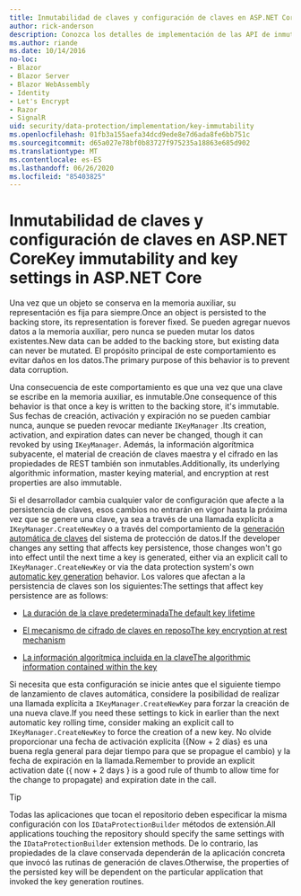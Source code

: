 ```yaml
---
title: Inmutabilidad de claves y configuración de claves en ASP.NET Core
author: rick-anderson
description: Conozca los detalles de implementación de las API de inmutabilidad de la clave de protección de datos de ASP.NET Core.
ms.author: riande
ms.date: 10/14/2016
no-loc:
- Blazor
- Blazor Server
- Blazor WebAssembly
- Identity
- Let's Encrypt
- Razor
- SignalR
uid: security/data-protection/implementation/key-immutability
ms.openlocfilehash: 01fb3a155aefa34dcd9ede8e7d6ada8fe6bb751c
ms.sourcegitcommit: d65a027e78bf0b83727f975235a18863e685d902
ms.translationtype: MT
ms.contentlocale: es-ES
ms.lasthandoff: 06/26/2020
ms.locfileid: "85403825"
---
```

# <a name="key-immutability-and-key-settings-in-aspnet-core"></a><span data-ttu-id="d664e-103">Inmutabilidad de claves y configuración de claves en ASP.NET Core</span><span class="sxs-lookup"><span data-stu-id="d664e-103">Key immutability and key settings in ASP.NET Core</span></span>

<span data-ttu-id="d664e-104">Una vez que un objeto se conserva en la memoria auxiliar, su representación es fija para siempre.</span><span class="sxs-lookup"><span data-stu-id="d664e-104">Once an object is persisted to the backing store, its representation is forever fixed.</span></span> <span data-ttu-id="d664e-105">Se pueden agregar nuevos datos a la memoria auxiliar, pero nunca se pueden mutar los datos existentes.</span><span class="sxs-lookup"><span data-stu-id="d664e-105">New data can be added to the backing store, but existing data can never be mutated.</span></span> <span data-ttu-id="d664e-106">El propósito principal de este comportamiento es evitar daños en los datos.</span><span class="sxs-lookup"><span data-stu-id="d664e-106">The primary purpose of this behavior is to prevent data corruption.</span></span>

<span data-ttu-id="d664e-107">Una consecuencia de este comportamiento es que una vez que una clave se escribe en la memoria auxiliar, es inmutable.</span><span class="sxs-lookup"><span data-stu-id="d664e-107">One consequence of this behavior is that once a key is written to the backing store, it's immutable.</span></span> <span data-ttu-id="d664e-108">Sus fechas de creación, activación y expiración no se pueden cambiar nunca, aunque se pueden revocar mediante `IKeyManager` .</span><span class="sxs-lookup"><span data-stu-id="d664e-108">Its creation, activation, and expiration dates can never be changed, though it can revoked by using `IKeyManager`.</span></span> <span data-ttu-id="d664e-109">Además, la información algorítmica subyacente, el material de creación de claves maestra y el cifrado en las propiedades de REST también son inmutables.</span><span class="sxs-lookup"><span data-stu-id="d664e-109">Additionally, its underlying algorithmic information, master keying material, and encryption at rest properties are also immutable.</span></span>

<span data-ttu-id="d664e-110">Si el desarrollador cambia cualquier valor de configuración que afecte a la persistencia de claves, esos cambios no entrarán en vigor hasta la próxima vez que se genere una clave, ya sea a través de una llamada explícita a `IKeyManager.CreateNewKey` o a través del comportamiento de la [generación automática de claves](xref:security/data-protection/implementation/key-management#data-protection-implementation-key-management) del sistema de protección de datos.</span><span class="sxs-lookup"><span data-stu-id="d664e-110">If the developer changes any setting that affects key persistence, those changes won't go into effect until the next time a key is generated, either via an explicit call to `IKeyManager.CreateNewKey` or via the data protection system's own [automatic key generation](xref:security/data-protection/implementation/key-management#data-protection-implementation-key-management) behavior.</span></span> <span data-ttu-id="d664e-111">Los valores que afectan a la persistencia de claves son los siguientes:</span><span class="sxs-lookup"><span data-stu-id="d664e-111">The settings that affect key persistence are as follows:</span></span>

* [<span data-ttu-id="d664e-112">La duración de la clave predeterminada</span><span class="sxs-lookup"><span data-stu-id="d664e-112">The default key lifetime</span></span>](xref:security/data-protection/implementation/key-management#data-protection-implementation-key-management)

* [<span data-ttu-id="d664e-113">El mecanismo de cifrado de claves en reposo</span><span class="sxs-lookup"><span data-stu-id="d664e-113">The key encryption at rest mechanism</span></span>](xref:security/data-protection/implementation/key-encryption-at-rest)

* [<span data-ttu-id="d664e-114">La información algorítmica incluida en la clave</span><span class="sxs-lookup"><span data-stu-id="d664e-114">The algorithmic information contained within the key</span></span>](xref:security/data-protection/configuration/overview#changing-algorithms-with-usecryptographicalgorithms)

<span data-ttu-id="d664e-115">Si necesita que esta configuración se inicie antes que el siguiente tiempo de lanzamiento de claves automática, considere la posibilidad de realizar una llamada explícita a `IKeyManager.CreateNewKey` para forzar la creación de una nueva clave.</span><span class="sxs-lookup"><span data-stu-id="d664e-115">If you need these settings to kick in earlier than the next automatic key rolling time, consider making an explicit call to `IKeyManager.CreateNewKey` to force the creation of a new key.</span></span> <span data-ttu-id="d664e-116">No olvide proporcionar una fecha de activación explícita ({Now + 2 días} es una buena regla general para dejar tiempo para que se propague el cambio) y la fecha de expiración en la llamada.</span><span class="sxs-lookup"><span data-stu-id="d664e-116">Remember to provide an explicit activation date ({ now + 2 days } is a good rule of thumb to allow time for the change to propagate) and expiration date in the call.</span></span>

>[!TIP]
> <span data-ttu-id="d664e-117">Todas las aplicaciones que tocan el repositorio deben especificar la misma configuración con los `IDataProtectionBuilder` métodos de extensión.</span><span class="sxs-lookup"><span data-stu-id="d664e-117">All applications touching the repository should specify the same settings with the `IDataProtectionBuilder` extension methods.</span></span> <span data-ttu-id="d664e-118">De lo contrario, las propiedades de la clave conservada dependerán de la aplicación concreta que invocó las rutinas de generación de claves.</span><span class="sxs-lookup"><span data-stu-id="d664e-118">Otherwise, the properties of the persisted key will be dependent on the particular application that invoked the key generation routines.</span></span>
